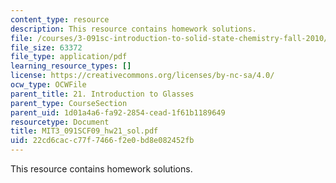 ```yaml
---
content_type: resource
description: This resource contains homework solutions.
file: /courses/3-091sc-introduction-to-solid-state-chemistry-fall-2010/22cd6cacc77f7466f2e0bd8e082452fb_MIT3_091SCF09_hw21_sol.pdf
file_size: 63372
file_type: application/pdf
learning_resource_types: []
license: https://creativecommons.org/licenses/by-nc-sa/4.0/
ocw_type: OCWFile
parent_title: 21. Introduction to Glasses
parent_type: CourseSection
parent_uid: 1d01a4a6-fa92-2854-cead-1f61b1189649
resourcetype: Document
title: MIT3_091SCF09_hw21_sol.pdf
uid: 22cd6cac-c77f-7466-f2e0-bd8e082452fb
---
```

This resource contains homework solutions.
